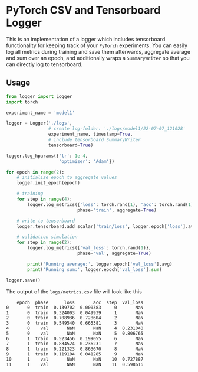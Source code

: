 # PyTorch CSV and Tensorboard Logger

This is an implementation of a logger which includes tensorboard functionality for 
keeping track of your `PyTorch` experiments. You can easily log all metrics during training and save
them afterwards, aggregate average and sum over an epoch, and additionally wraps a `SummaryWriter`
so that you can directly log to tensorboard.

## Usage

```python
from logger import Logger
import torch

experiment_name = 'model1'

logger = Logger('./logs',
                # create log-folder: './logs/model1/22-07-07_121028'
                experiment_name, timestamp=True,
                # include tensorboard SummaryWriter
                tensorboard=True)             

logger.log_hparams({'lr': 1e-4,
                    'optimizer': 'Adam'})

for epoch in range(2):
    # initialize epoch to aggregate values
    logger.init_epoch(epoch)     

    # training
    for step in range(4):
        logger.log_metrics({'loss': torch.rand(1), 'acc': torch.rand(1)},
                           phase='train', aggregate=True)

    # write to tensorboard
    logger.tensorboard.add_scalar('train/loss', logger.epoch['loss'].avg)

    # validation simulation
    for step in range(2):
        logger.log_metrics({'val_loss': torch.rand(1)},
                           phase='val', aggregate=True)

        print('Running average:', logger.epoch['val_loss'].avg)
        print('Running sum:', logger.epoch['val_loss'].sum)

logger.save()
```

The output of the `logs/metrics.csv` file will look like this
```
    epoch  phase      loss       acc  step  val_loss
0       0  train  0.139702  0.000383     0       NaN
1       0  train  0.324003  0.049939     1       NaN
2       0  train  0.708936  0.728604     2       NaN
3       0  train  0.549540  0.665381     3       NaN
4       0    val       NaN       NaN     4  0.231040
5       0    val       NaN       NaN     5  0.806765
6       1  train  0.523456  0.199055     6       NaN
7       1  train  0.834524  0.236231     7       NaN
8       1  train  0.221323  0.863670     8       NaN
9       1  train  0.119104  0.041285     9       NaN
10      1    val       NaN       NaN    10  0.727887
11      1    val       NaN       NaN    11  0.598616
```

